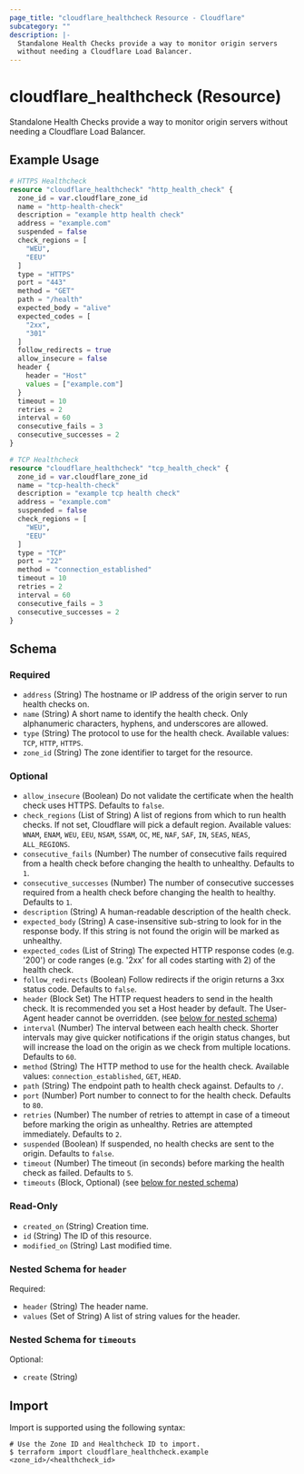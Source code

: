 ```yaml
---
page_title: "cloudflare_healthcheck Resource - Cloudflare"
subcategory: ""
description: |-
  Standalone Health Checks provide a way to monitor origin servers
  without needing a Cloudflare Load Balancer.
---
```


# cloudflare_healthcheck (Resource)

Standalone Health Checks provide a way to monitor origin servers
without needing a Cloudflare Load Balancer.

## Example Usage

```terraform
# HTTPS Healthcheck
resource "cloudflare_healthcheck" "http_health_check" {
  zone_id = var.cloudflare_zone_id
  name = "http-health-check"
  description = "example http health check"
  address = "example.com"
  suspended = false
  check_regions = [
    "WEU",
    "EEU"
  ]
  type = "HTTPS"
  port = "443"
  method = "GET"
  path = "/health"
  expected_body = "alive"
  expected_codes = [
    "2xx",
    "301"
  ]
  follow_redirects = true
  allow_insecure = false
  header {
    header = "Host"
    values = ["example.com"]
  }
  timeout = 10
  retries = 2
  interval = 60
  consecutive_fails = 3
  consecutive_successes = 2
}

# TCP Healthcheck
resource "cloudflare_healthcheck" "tcp_health_check" {
  zone_id = var.cloudflare_zone_id
  name = "tcp-health-check"
  description = "example tcp health check"
  address = "example.com"
  suspended = false
  check_regions = [
    "WEU",
    "EEU"
  ]
  type = "TCP"
  port = "22"
  method = "connection_established"
  timeout = 10
  retries = 2
  interval = 60
  consecutive_fails = 3
  consecutive_successes = 2
}
```
<!-- schema generated by tfplugindocs -->
## Schema

### Required

- `address` (String) The hostname or IP address of the origin server to run health checks on.
- `name` (String) A short name to identify the health check. Only alphanumeric characters, hyphens, and underscores are allowed.
- `type` (String) The protocol to use for the health check. Available values: `TCP`, `HTTP`, `HTTPS`.
- `zone_id` (String) The zone identifier to target for the resource.

### Optional

- `allow_insecure` (Boolean) Do not validate the certificate when the health check uses HTTPS. Defaults to `false`.
- `check_regions` (List of String) A list of regions from which to run health checks. If not set, Cloudflare will pick a default region. Available values: `WNAM`, `ENAM`, `WEU`, `EEU`, `NSAM`, `SSAM`, `OC`, `ME`, `NAF`, `SAF`, `IN`, `SEAS`, `NEAS`, `ALL_REGIONS`.
- `consecutive_fails` (Number) The number of consecutive fails required from a health check before changing the health to unhealthy. Defaults to `1`.
- `consecutive_successes` (Number) The number of consecutive successes required from a health check before changing the health to healthy. Defaults to `1`.
- `description` (String) A human-readable description of the health check.
- `expected_body` (String) A case-insensitive sub-string to look for in the response body. If this string is not found the origin will be marked as unhealthy.
- `expected_codes` (List of String) The expected HTTP response codes (e.g. '200') or code ranges (e.g. '2xx' for all codes starting with 2) of the health check.
- `follow_redirects` (Boolean) Follow redirects if the origin returns a 3xx status code. Defaults to `false`.
- `header` (Block Set) The HTTP request headers to send in the health check. It is recommended you set a Host header by default. The User-Agent header cannot be overridden. (see [below for nested schema](#nestedblock--header))
- `interval` (Number) The interval between each health check. Shorter intervals may give quicker notifications if the origin status changes, but will increase the load on the origin as we check from multiple locations. Defaults to `60`.
- `method` (String) The HTTP method to use for the health check. Available values: `connection_established`, `GET`, `HEAD`.
- `path` (String) The endpoint path to health check against. Defaults to `/`.
- `port` (Number) Port number to connect to for the health check. Defaults to `80`.
- `retries` (Number) The number of retries to attempt in case of a timeout before marking the origin as unhealthy. Retries are attempted immediately. Defaults to `2`.
- `suspended` (Boolean) If suspended, no health checks are sent to the origin. Defaults to `false`.
- `timeout` (Number) The timeout (in seconds) before marking the health check as failed. Defaults to `5`.
- `timeouts` (Block, Optional) (see [below for nested schema](#nestedblock--timeouts))

### Read-Only

- `created_on` (String) Creation time.
- `id` (String) The ID of this resource.
- `modified_on` (String) Last modified time.

<a id="nestedblock--header"></a>
### Nested Schema for `header`

Required:

- `header` (String) The header name.
- `values` (Set of String) A list of string values for the header.


<a id="nestedblock--timeouts"></a>
### Nested Schema for `timeouts`

Optional:

- `create` (String)

## Import

Import is supported using the following syntax:
```shell
# Use the Zone ID and Healthcheck ID to import.
$ terraform import cloudflare_healthcheck.example <zone_id>/<healthcheck_id>
```
